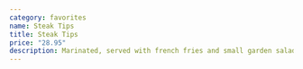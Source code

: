 ```yaml
---
category: favorites
name: Steak Tips
title: Steak Tips
price: "28.95"
description: Marinated, served with french fries and small garden salad
---
```

